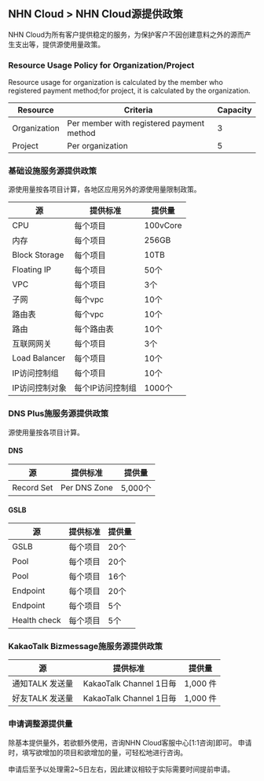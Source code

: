 ## NHN Cloud > NHN Cloud源提供政策 
NHN Cloud为所有客户提供稳定的服务，为保护客户不因创建意料之外的源而产生支出等，提供源使用量政策。

### Resource Usage Policy for Organization/Project 
Resource usage for organization is calculated by the member who registered payment method;for project, it is calculated by the organization.  

|Resource | Criteria | Capacity | 
|----|----|----|
|Organization    | Per member with registered payment method |3|
|Project     | Per organization |5|

### 基础设施服务源提供政策 
源使用量按各项目计算，各地区应用另外的源使用量限制政策。

|源 | 提供标准 | 提供量 | 
|----|----|----|
|CPU    | 每个项目 |100vCore|
|内存     | 每个项目 |256GB|
|Block Storage| 每个项目 |10TB|
|Floating IP | 每个项目 |50个|
|VPC | 每个项目 |3个|
|子网 | 每个vpc |10个|
|路由表 | 每个vpc |10个|
|路由 | 每个路由表 |10个|
|互联网网关 | 每个项目    |3个|
|Load Balancer | 每个项目 |10个|
|IP访问控制组    | 每个项目   |10个|
|IP访问控制对象 | 每个IP访问控制组    |1000个|

### DNS Plus施服务源提供政策 
源使用量按各项目计算。

#### DNS
|源 | 提供标准 | 提供量 | 
|----|----|----|
|Record Set    | Per DNS Zone |5,000个|

#### GSLB
|源 | 提供标准 | 提供量 | 
|----|----|----|
|GSLB    | 每个项目 | 20个|
|Pool    | 每个项目 | 20个 |
|Pool   | 每个项目    | 16个 |
|Endpoint | 每个项目 | 20个 |
|Endpoint| 每个项目 | 5个 |
|Health check    | 每个项目 | 5个 |

### KakaoTalk Bizmessage施服务源提供政策 

| 源 | 提供标准 | 提供量 |
| --- | ---- | --- |
| 通知TALK 发送量 |  KakaoTalk Channel 1日毎 | 1,000 件 |
| 好友TALK 发送量 |  KakaoTalk Channel 1日毎 | 1,000 件 |

### 申请调整源提供量 
除基本提供量外，若欲额外使用，咨询NHN Cloud客服中心[1:1咨询]即可。 
申请时，填写欲增加的项目和欲增加的量，可轻松地进行咨询。 

申请后至予以处理需2~5日左右，因此建议相较于实际需要时间提前申请。 

